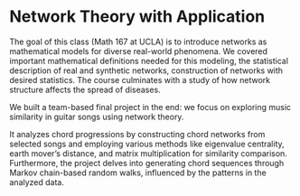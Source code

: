 # Network Theory with Application

The goal of this class (Math 167 at UCLA) is to introduce networks as mathematical models for diverse real-world phenomena. We covered important mathematical definitions needed for this modeling, the statistical description of real and synthetic networks, construction of networks with desired statistics. The course culminates with a study of how network structure affects the spread of diseases.

We built a team-based final project in the end: we focus on exploring music similarity in guitar songs using network theory. 

It analyzes chord progressions by constructing chord networks from selected songs and employing various methods like eigenvalue centrality, earth mover’s distance, and matrix multiplication for similarity comparison. Furthermore, the project delves into generating chord sequences through Markov chain-based random walks, influenced by the patterns in the analyzed data.
